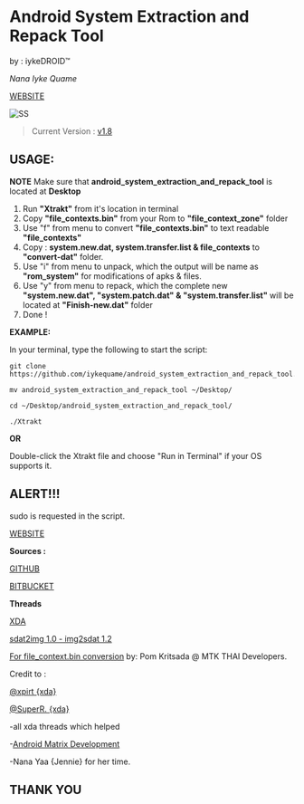 Android System Extraction and Repack Tool
==========================================

by : iykeDROID™

_Nana Iyke Quame_

[WEBSITE](http://www.droidpeepz.xyz/)

![SS](https://github.com/iykequame/Android_System_Extraction_and_Repack_Tool/blob/master/.ss1.png)

> Current Version : [v1.8](https://github.com/iykequame/android_system_extraction_and_repack_tool/releases/tag/v1.8)

**USAGE:**
----------
**NOTE**
Make sure that  **android_system_extraction_and_repack_tool** is located at **Desktop**

1. Run **"Xtrakt"** from it's location in terminal 
2. Copy **"file_contexts.bin"** from your Rom to  **"file_context_zone"** folder 
2. Use "f" from menu to convert **"file_contexts.bin"** to text readable **"file_contexts"**
3. Copy : **system.new.dat, system.transfer.list & file_contexts** to **"convert-dat"** folder. 
4. Use "i" from menu to unpack, which the output will be name as **"rom_system"** for modifications of apks & files.
5. Use "y" from menu to repack, which the complete new **"system.new.dat", "system.patch.dat" & "system.transfer.list"** will be located at **"Finish-new.dat"** folder
6. Done !
  

**EXAMPLE:**

In your terminal, type the following to start the script:
```
git clone https://github.com/iykequame/android_system_extraction_and_repack_tool.git

mv android_system_extraction_and_repack_tool ~/Desktop/ 

cd ~/Desktop/android_system_extraction_and_repack_tool/

./Xtrakt
```

**OR**

Double-click the Xtrakt file and choose "Run in Terminal" if your OS supports it.

**ALERT!!!**
------------
sudo is requested in the script.

[WEBSITE](http://www.droidpeepz.xyz/)

**Sources :**

[GITHUB](https://github.com/iykequame/android_system_extractrion_and_repack_tool)

[BITBUCKET](https://bitbucket.org/zac6ix/android_system_extraction_and_repack_tool)

**Threads**

[XDA](https://forum.xda-developers.com/android/software-hacking/dev-android-extractrion-repack-tool-t3588311)

[sdat2img 1.0 - img2sdat 1.2](https://forum.xda-developers.com/android/software-hacking/how-to-conver-lollipop-dat-files-to-t2978952)

[For file_context.bin conversion](https://www.youtube.com/watch?v=Tw5f4iLUYhc) by: Pom Kritsada @ MTK THAI Developers.

Credit to :

[@xpirt {xda}](https://forum.xda-developers.com/member.php?u=5132229)

[@SuperR. {xda}](https://forum.xda-developers.com/member.php?u=5787964)

-all xda threads which helped

-[Android Matrix Development](https://web.facebook.com/groups/1024872487548231/)

-Nana Yaa {Jennie} for her time.

## THANK YOU
